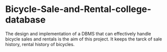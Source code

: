 # Bicycle-Sale-and-Rental-college-database
The design and implementation of a DBMS that can effectively handle bicycle sales and rentals is the aim of this project.
It keeps the tarck of sale history, rental history of bicycles.
